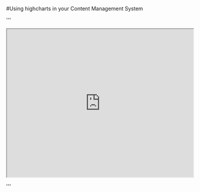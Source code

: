 #Using highcharts in your Content Management System

'''
<iframe src="http://ktva.com/interactives/2015/01/alcohol-consumption.html" style="width:100%; height:400px">

</iframe>

'''